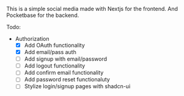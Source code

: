 This is a simple social media made with Nextjs for the frontend.
And Pocketbase for the backend.


Todo:
* Authorization
    * [x] Add OAuth functionality 
    * [x] Add email/pass auth
    * [ ] Add signup with email/password
    * [ ] Add logout functionality
    * [ ] Add confirm email functionality
    * [ ] Add password reset functionaluty
    * [ ] Stylize login/signup pages with shadcn-ui